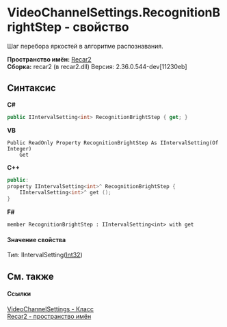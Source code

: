 # VideoChannelSettings.RecognitionBrightStep - свойство
 

Шаг перебора яркостей в алгоритме распознавания.

**Пространство имён:**&nbsp;<a href="0dd0c505-07fc-c3e8-128c-d1a0701f2a29">Recar2</a><br />**Сборка:**&nbsp;recar2 (в recar2.dll) Версия: 2.36.0.544-dev[11230eb]

## Синтаксис

**C#**<br />
``` C#
public IIntervalSetting<int> RecognitionBrightStep { get; }
```

**VB**<br />
``` VB
Public ReadOnly Property RecognitionBrightStep As IIntervalSetting(Of Integer)
	Get
```

**C++**<br />
``` C++
public:
property IIntervalSetting<int>^ RecognitionBrightStep {
	IIntervalSetting<int>^ get ();
}
```

**F#**<br />
``` F#
member RecognitionBrightStep : IIntervalSetting<int> with get

```


#### Значение свойства
Тип:&nbsp;IIntervalSetting(<a href="http://msdn2.microsoft.com/ru-ru/library/td2s409d" target="_blank">Int32</a>)

## См. также


#### Ссылки
<a href="e9c16317-8a46-c70d-6253-3004e99076b2">VideoChannelSettings - Класс</a><br /><a href="0dd0c505-07fc-c3e8-128c-d1a0701f2a29">Recar2 - пространство имён</a><br />